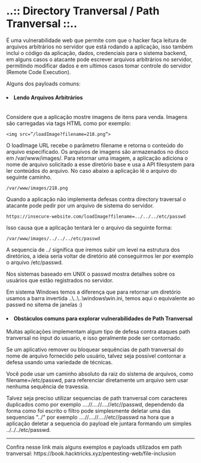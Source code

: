 <h1>..:: Directory Tranversal / Path Tranversal ::..</h1>

É uma vulnerabilidade web que permite com que o hacker faça leitura de arquivos arbitrários no servidor que está rodando a aplicação, isso também inclui o código da aplicação, dados, credenciais para o sistema backend, em alguns casos o atacante pode escrever arquivos arbitrários no servidor, permitindo modificar dados e em ultimos casos tomar controle do servidor (Remote Code Execution).

Alguns dos payloads comuns:

<h4><li>Lendo Arquivos Arbitrários</li></h4>
<br>
Considere que a aplicação mostre imagens de itens para venda. Imagens são carregadas via tags HTML como por exemplo:

    <img src=”/loadImage?filename=218.png”>

O loadImage URL recebe o parâmetro filename e retorna o conteúdo do arquivo especificado. Os arquivos de imagens são armazenados no disco em /var/www/images/. Para retornar uma imagem, a aplicação adiciona o nome de arquivo solicitado a esse diretório base e usa a API filesystem para ler conteúdos do arquivo. No caso abaixo a aplicação lê o arquivo do seguinte caminho.

    /var/www/images/218.png

Quando a aplicação não implementa defesas contra directory traversal o atacante pode pedir por um arquivo de sistema do servidor.

    https://insecure-website.com/loadImage?filename=../../../etc/passwd

Isso causa que a aplicação tentará ler o arquivo da seguinte forma:

    /var/www/images/../../../etc/passwd

A sequencia de ../ significa que iremos subir um level na estrutura dos diretórios, a ideia seria voltar de diretório até conseguirmos ler por exemplo o arquivo /etc/passwd.

Nos sistemas baseado em UNIX o passwd mostra detalhes sobre os usuários que estão registrados no servidor.

Em sistema Windows temos a diferença que para retornar um diretório usamos a barra invertida ..\\..\\..\\windows\win.ini, temos aqui o equivalente ao passwd no sitema de janelas :)

<h4><li>Obstáculos comuns para explorar vulnerabilidades de Path Tranversal</li></h4>

Muitas aplicações implementam algum tipo de defesa contra ataques path tranversal no input do usuario, e isso geralmente pode ser contornado.

Se um aplicativo remover ou bloquear sequências de path tranversal do nome de arquivo fornecido pelo usuário, talvez seja possível contornar a defesa usando uma variedade de técnicas.

Você pode usar um caminho absoluto da raiz do sistema de arquivos, como filename=/etc/passwd, para referenciar diretamente um arquivo sem usar nenhuma sequência de travessia.

Talvez seja preciso utilizar sequencias de path tranversal com caracteres duplicados como por exemplo ....//....//....//etc//passwd, dependendo da forma como foi escrito o filtro pode simplesmente deletar uma das sequencias "../" por exemplo ....//....//....//etc//passwd na hora que a aplicação deletar a sequencia do payload ele juntara formando um simples ../../../etc/passwd.

<hr>
Confira nesse link mais alguns exemplos e payloads utilizados em path tranversal: https://book.hacktricks.xyz/pentesting-web/file-inclusion
